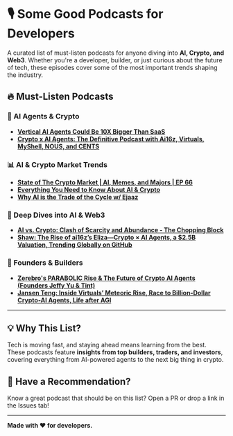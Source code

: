 # 🎙️ Some Good Podcasts for Developers  

A curated list of must-listen podcasts for anyone diving into **AI, Crypto, and Web3**. Whether you're a developer, builder, or just curious about the future of tech, these episodes cover some of the most important trends shaping the industry.  

## 🔥 Must-Listen Podcasts  

### 🚀 AI Agents & Crypto  
- **[Vertical AI Agents Could Be 10X Bigger Than SaaS](https://www.youtube.com/watch?v=ASABxNenD_U)**  
- **[Crypto x AI Agents: The Definitive Podcast with Ai16z, Virtuals, MyShell, NOUS, and CENTS](https://www.youtube.com/watch?v=HVXxprDVMUM)**  

### 📊 AI & Crypto Market Trends  
- **[State of The Crypto Market | AI, Memes, and Majors | EP 66](https://www.youtube.com/watch?v=FHjIvcKRm9I)**  
- **[Everything You Need to Know About AI & Crypto](https://www.youtube.com/watch?v=lbYG_pug8Rk)**  
- **[Why AI is the Trade of the Cycle w/ Ejaaz](https://www.youtube.com/live/HDSB1RUpPiM)**  

### 🧠 Deep Dives into AI & Web3  
- **[AI vs. Crypto: Clash of Scarcity and Abundance - The Chopping Block](https://www.youtube.com/watch?v=sQdgNLpxGxQ)**  
- **[Shaw: The Rise of ai16z’s Eliza—Crypto × AI Agents, a $2.5B Valuation, Trending Globally on GitHub](https://www.youtube.com/watch?v=0WQAmmJJ34c)**  

### 🚀 Founders & Builders  
- **[Zerebro's PARABOLIC Rise & The Future of Crypto AI Agents (Founders Jeffy Yu & Tint)](https://www.youtube.com/watch?v=2_vXyLN2Xyw)**  
- **[Jansen Teng: Inside Virtuals’ Meteoric Rise, Race to Billion-Dollar Crypto-AI Agents, Life after AGI](https://www.youtube.com/watch?v=qJ8Oqr70IeU)**  

---

## 💡 Why This List?  
Tech is moving fast, and staying ahead means learning from the best. These podcasts feature **insights from top builders, traders, and investors**, covering everything from AI-powered agents to the next big thing in crypto.  

## 📢 Have a Recommendation?  
Know a great podcast that should be on this list? Open a PR or drop a link in the Issues tab!  

---

**Made with ❤️ for developers.**  
